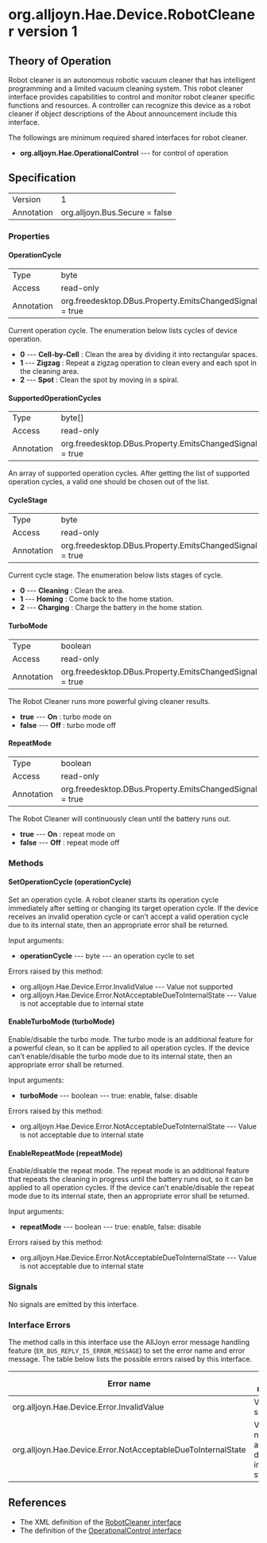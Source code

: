 # org.alljoyn.Hae.Device.RobotCleaner version 1

## Theory of Operation

Robot cleaner is an autonomous robotic vacuum cleaner that has intelligent
programming and a limited vacuum cleaning system. This robot cleaner interface
provides capabilities to control and monitor robot cleaner specific functions
and resources. A controller can recognize this device as a robot cleaner if
object descriptions of the About announcement include this interface.

The followings are minimum required shared interfaces for robot cleaner.
  * **org.alljoyn.Hae.OperationalControl** --- for control of operation

## Specification

|            |                                                                |
|------------|----------------------------------------------------------------|
| Version    | 1                                                              |
| Annotation | org.alljoyn.Bus.Secure = false                                 |

### Properties

#### OperationCycle

|            |                                                                |
|------------|----------------------------------------------------------------|
| Type       | byte                                                           |
| Access     | read-only                                                      |
| Annotation | org.freedesktop.DBus.Property.EmitsChangedSignal = true        |

Current operation cycle. The enumeration below lists cycles of device operation.

  * **0** --- **Cell-by-Cell** : Clean the area by dividing it into rectangular
  spaces.
  * **1** --- **Zigzag** : Repeat a zigzag operation to clean every and each
  spot in the cleaning area.
  * **2** --- **Spot** : Clean the spot by moving in a spiral.

#### SupportedOperationCycles

|            |                                                                |
|------------|----------------------------------------------------------------|
| Type       | byte[]                                                         |
| Access     | read-only                                                      |
| Annotation | org.freedesktop.DBus.Property.EmitsChangedSignal = true        |

An array of supported operation cycles. After getting the list of supported
operation cycles, a valid one should be chosen out of the list.

#### CycleStage

|            |                                                                |
|------------|----------------------------------------------------------------|
| Type       | byte                                                           |
| Access     | read-only                                                      |
| Annotation | org.freedesktop.DBus.Property.EmitsChangedSignal = true        |

Current cycle stage. The enumeration below lists stages of cycle.

  * **0** --- **Cleaning** : Clean the area.
  * **1** --- **Homing** : Come back to the home station.
  * **2** --- **Charging** : Charge the battery in the home station.

#### TurboMode

|            |                                                                |
|------------|----------------------------------------------------------------|
| Type       | boolean                                                        |
| Access     | read-only                                                      |
| Annotation | org.freedesktop.DBus.Property.EmitsChangedSignal = true        |

The Robot Cleaner runs more powerful giving cleaner results.

  * **true** --- **On** : turbo mode on
  * **false** --- **Off** : turbo mode off

#### RepeatMode

|            |                                                                |
|------------|----------------------------------------------------------------|
| Type       | boolean                                                        |
| Access     | read-only                                                      |
| Annotation | org.freedesktop.DBus.Property.EmitsChangedSignal = true        |

The Robot Cleaner will continuously clean until the battery runs out.

  * **true** --- **On** : repeat mode on
  * **false** --- **Off** : repeat mode off

### Methods

#### SetOperationCycle (operationCycle)

Set an operation cycle. A robot cleaner starts its operation cycle immediately
after setting or changing its target operation cycle. If the device receives
an invalid operation cycle or can’t accept a valid operation cycle due to its
internal state, then an appropriate error shall be returned.

Input arguments:

  * **operationCycle** --- byte --- an operation cycle to set

Errors raised by this method:

  * org.alljoyn.Hae.Device.Error.InvalidValue --- Value not supported
  * org.alljoyn.Hae.Device.Error.NotAcceptableDueToInternalState --- Value is
    not acceptable due to internal state

#### EnableTurboMode (turboMode)

Enable/disable the turbo mode. The turbo mode is an additional feature for
a powerful clean, so it can be applied to all operation cycles. If the device
can’t enable/disable the turbo mode due to its internal state, then an
appropriate error shall be returned.

Input arguments:

  * **turboMode** --- boolean --- true: enable, false: disable

Errors raised by this method:

  * org.alljoyn.Hae.Device.Error.NotAcceptableDueToInternalState  --- Value is
    not acceptable due to internal state

#### EnableRepeatMode (repeatMode)

Enable/disable the repeat mode. The repeat mode is an additional feature that
repeats the cleaning in progress until the battery runs out, so it can be
applied to all operation cycles. If the device can’t enable/disable
the repeat mode due to its internal state, then an appropriate error
shall be returned.

Input arguments:

  * **repeatMode** --- boolean --- true: enable, false: disable

Errors raised by this method:

  * org.alljoyn.Hae.Device.Error.NotAcceptableDueToInternalState --- Value is
    not acceptable due to internal state

### Signals

No signals are emitted by this interface.

### Interface Errors

The method calls in this interface use the AllJoyn error message handling
feature (`ER_BUS_REPLY_IS_ERROR_MESSAGE`) to set the error name and error
message. The table below lists the possible errors raised by this interface.

| Error name                                                   | Error message                                 |
|--------------------------------------------------------------|-----------------------------------------------|
| org.alljoyn.Hae.Device.Error.InvalidValue                    | Value not supported                           |
| org.alljoyn.Hae.Device.Error.NotAcceptableDueToInternalState | Value is not acceptable due to internal state |

## References

  * The XML definition of the [RobotCleaner interface](org.alljoyn.Hae.Device.RobotCleaner-v1.xml)
  * The definition of the [OperationalControl interface](org.alljoyn.Hae.OperationalControl-v1.md)